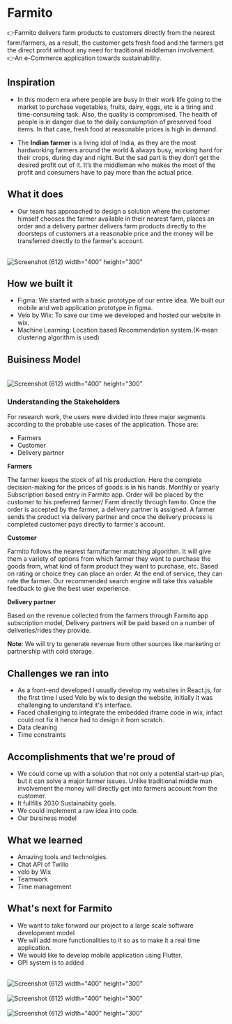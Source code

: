 # Farmito
👉Farmito delivers farm products to customers directly from the nearest farm/farmers, as a result, the customer gets fresh food  and the farmers get the direct profit without any need for traditional middleman involvement.
<br/> 👉An e-Commerce application towards sustainability.

## Inspiration
* In this modern era where people are busy in their work life going to the market to purchase vegetables, fruits, dairy, eggs, etc is a tiring and time-consuming task. Also, the quality is compromised. The health of people is in danger due to the daily consumption of preserved food items. In that case, fresh food at reasonable prices is high in demand. 

* The **Indian farmer** is a living idol of India, as they are the most hardworking farmers around the world & always busy, working hard for their crops, during day and night. But the sad part is they don’t get the desired profit out of it. It’s the middleman who makes the most of the profit and consumers have to pay more than the actual price.

## What it does
* Our team has approached to design a solution where the customer himself chooses the farmer available in their nearest farm, places an order and a delivery partner delivers farm products directly to the doorsteps of customers at a reasonable price and the money will be transferred directly to the farmer's account. 

<br>![Screenshot (612)](https://github.com/prachi237/Farmito/blob/master/img1.png) width="400" height="300" <br>

## How we built it
* Figma: We started with a basic prototype of our entire idea. We built our mobile and web application prototype in figma. <br/>
* Velo by Wix: To save our time we developed and hosted our website in wix. 
* Machine Learning: Location based Recommendation system.(K-mean clustering algorithm is used)

## Buisiness Model
<br>![Screenshot (612)](https://github.com/prachi237/Farmito/blob/master/rev.png) width="400" height="300" <br>


### **Understanding the Stakeholders**

For research work, the users were divided into three major segments according to the probable use cases of the application. Those are:

- Farmers
- Customer
- Delivery partner

**Farmers**

The farmer keeps the stock of all his production. Here the complete decision-making for the prices of goods is in his hands. Monthly or yearly Subscription based entry in Farmito app.  Order will be placed by the customer to his preferred farmer/ Farm directly through famito. Once the order is accepted by the farmer, a delivery partner is assigned. A farmer sends the product via delivery partner and once the delivery process is completed customer pays directly to farmer's account.   

**Customer**

Farmito follows the nearest farm/farmer matching algorithm. It will give them a variety of options from which farmer they want to purchase the goods from, what kind of farm product they want to purchase, etc. Based on rating or choice they can place an order. At the end of service, they can rate the farmer. Our recommended search engine will take this valuable feedback to give the best user experience. 

**Delivery partner**

Based on the revenue collected from the farmers through  Farmito app subscription model, Delivery partners will be paid based on a number of deliveries/rides they provide.   

**Note**: We will try to generate revenue from other sources like marketing or partnership with cold storage.

## Challenges we ran into
* As a front-end developed I usually develop my websites in React.js, for the first time I used Velo by wix to design the website, initially it was challenging to understand it's interface.
* Faced challenging to integrate the embedded iframe code in wix, infact could not fix it hence had to design it from scratch.
* Data cleaning
* Time constraints

## Accomplishments that we're proud of
* We could come up with a solution that not only a potential start-up plan, but it can solve a major farmer issues. Unlike traditional middle man involvement the money will directly get into farmers account from the customer.
* It fullfills 2030 Sustainabiity goals.
* We could implement a raw idea into code.
* Our buisiness model

## What we learned
* Amazing tools and technolgies.
* Chat API of Twilio
* velo by Wix
* Teamwork
* Time management

## What's next for Farmito
* We want to take forward our project to a large scale software development model
* We will add more functionalities to it so as to make it a real time application.
* We would like to develop mobile application using Flutter.
* GPI system is to added 



<br>![Screenshot (612)](https://github.com/prachi237/Farmito/blob/master/Screenshot%20(691).png) width="400" height="300" <br>
<br>![Screenshot (612)](https://github.com/prachi237/Farmito/blob/master/Screenshot%20(692).png) width="400" height="300" <br>
<br>![Screenshot (612)](https://github.com/prachi237/Farmito/blob/master/Screenshot%20(693).png) width="400" height="300" <br>

